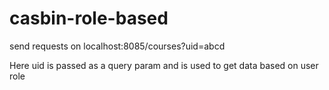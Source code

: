 # casbin-role-based

send requests on localhost:8085/courses?uid=abcd

Here uid is passed as a query param and is used to get data based on user role
